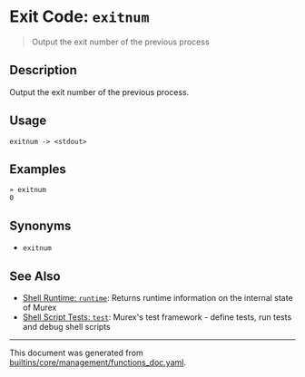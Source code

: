 # Exit Code: `exitnum`

> Output the exit number of the previous process

## Description

Output the exit number of the previous process.

## Usage

```
exitnum -> <stdout>
```

## Examples

```
» exitnum
0
```

## Synonyms

* `exitnum`


## See Also

* [Shell Runtime: `runtime`](../commands/runtime.md):
  Returns runtime information on the internal state of Murex
* [Shell Script Tests: `test`](../commands/test.md):
  Murex's test framework - define tests, run tests and debug shell scripts

<hr/>

This document was generated from [builtins/core/management/functions_doc.yaml](https://github.com/lmorg/murex/blob/master/builtins/core/management/functions_doc.yaml).